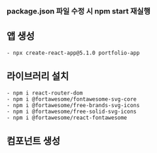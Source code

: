 ### package.json 파일 수정 시 npm start 재실행

## 앱 생성
    - npx create-react-app@5.1.0 portfolio-app

## 라이브러리 설치
    - npm i react-router-dom
    - npm i @fortawesome/fontawesome-svg-core
    - npm i @fortawesome/free-brands-svg-icons
    - npm i @fortawesome/free-solid-svg-icons
    - npm i @fortawesome/react-fontawesome

## 컴포넌트 생성
